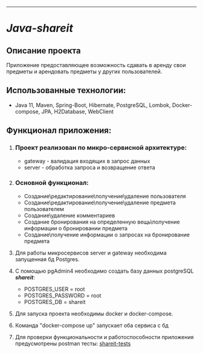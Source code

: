 ---

# *Java-shareit*

Описание проекта
-
Приложение предоставляющее возможность сдавать в аренду свои предметы и арендовать предметы у других пользователей.

Использованные технологии:
-

- Java 11, Maven, Spring-Boot, Hibernate, PostgreSQL, Lombok, Docker-compose, JPA, H2Database, WebClient

Функционал приложения:
-

1. ### Проект реализован по микро-сервисной архитектуре:
    * gateway - валидация входящих в запрос данных
    * server - обработка запроса и возвращение ответа

2. ### Основной функционал:

    * Создание\редактирование\получение\удаление пользователя
    * Создание\редактирование\получение\удаление предмета пользователем
    * Cоздание\удаление комментариев
    * Создание бронирования на определенную вещь\получение информации о бронировании предмета
    * Cоздание\получение информации о запросах на бронирование предмета

1. Для работы микросервисов server и gateway необходима запущенная бд Postgres. 
2. С помощью pgAdmin4 необходимо создать базу данных postgreSQL _**shareit**_:
   * POSTGRES_USER = root
   * POSTGRES_PASSWORD = root
   * POSTGRES_DB = shareit

2. Для запуска проекта необходимы docker и docker-compose.
3. Команда "docker-compose up" запускает оба сервиса с бд
4. Для проверки функциональности и работоспособности приложения предусмотрены postman тесты:
   [shareit-tests](https://github.com/RomanLuperkal/java-shareit/blob/main/postman/ShareIt-test.json) 
